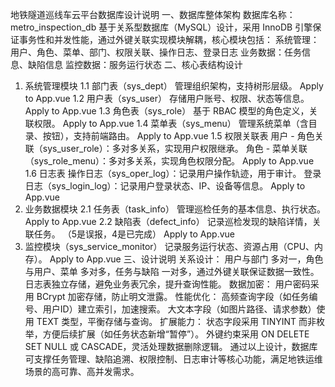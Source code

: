 地铁隧道巡线车云平台数据库设计说明
一、数据库整体架构
数据库名称：metro_inspection_db
基于关系型数据库（MySQL）设计，采用 InnoDB 引擎保证事务性和并发性能，通过外键关联实现模块解耦，核心模块包括：
系统管理：用户、角色、菜单、部门、权限关联、操作日志、登录日志
业务数据：任务信息、缺陷信息
监控数据：服务运行状态
二、核心表结构设计
1. 系统管理模块
1.1 部门表（sys_dept）
管理组织架构，支持树形层级。
Apply to App.vue
1.2 用户表（sys_user）
存储用户账号、权限、状态等信息。
Apply to App.vue
1.3 角色表（sys_role）
基于 RBAC 模型的角色定义，关联权限。
Apply to App.vue
1.4 菜单表（sys_menu）
管理系统菜单（含目录、按钮），支持前端路由。
Apply to App.vue
1.5 权限关联表
用户 - 角色关联（sys_user_role）：多对多关系，实现用户权限继承。
角色 - 菜单关联（sys_role_menu）：多对多关系，实现角色权限分配。
Apply to App.vue
1.6 日志表
操作日志（sys_oper_log）：记录用户操作轨迹，用于审计。
登录日志（sys_login_log）：记录用户登录状态、IP、设备等信息。
Apply to App.vue
2. 业务数据模块
2.1 任务表（task_info）
管理巡检任务的基本信息、执行状态。
Apply to App.vue
2.2 缺陷表（defect_info）
记录巡检发现的缺陷详情，关联任务。
（5是误报，4是已完成）
Apply to App.vue
3. 监控模块（sys_service_monitor）
记录服务运行状态、资源占用（CPU、内存）。
Apply to App.vue
三、设计说明
关系设计：
用户与部门 多对一，角色与用户、菜单 多对多，任务与缺陷 一对多，通过外键关联保证数据一致性。
日志表独立存储，避免业务表冗余，提升查询性能。
数据加密：
用户密码采用 BCrypt 加密存储，防止明文泄露。
性能优化：
高频查询字段（如任务编号、用户ID）建立索引，加速搜索。
大文本字段（如图片路径、请求参数）使用 TEXT 类型，平衡存储与查询。
扩展能力：
状态字段采用 TINYINT 而非枚举，方便后续扩展（如任务状态新增“暂停”）。
外键约束采用 ON DELETE SET NULL 或 CASCADE，灵活处理数据删除逻辑。
通过以上设计，数据库可支撑任务管理、缺陷追溯、权限控制、日志审计等核心功能，满足地铁运维场景的高可靠、高并发需求。